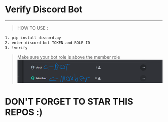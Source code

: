 # Verify Discord Bot

---

> HOW TO USE : </br>
```
1. pip install discord.py
2. enter discord bot TOKEN and ROLE ID
3. !verify
```
> Make sure your bot role is above the member role 
![image img](/image.png)

# DON'T FORGET TO STAR THIS REPOS :)
